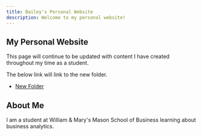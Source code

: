 ```yaml
---
title: Bailey's Personal Website
description: Welcome to my personal website!
---
```


## My Personal Website
This page will continue to be updated with content I have created throughout my time as a student.

The below link will link to the new folder. 
- [New Folder](/newfile/index.md)

## About Me
I am a student at William & Mary's Mason School of Business learning about business analytics.
